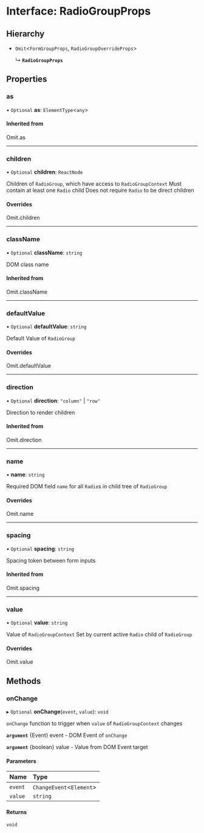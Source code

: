 # Interface: RadioGroupProps

## Hierarchy

- `Omit`<`FormGroupProps`, `RadioGroupOverrideProps`\>

  ↳ **`RadioGroupProps`**

## Properties

### as

• `Optional` **as**: `ElementType`<`any`\>

#### Inherited from

Omit.as

___

### children

• `Optional` **children**: `ReactNode`

Children of `RadioGroup`, which have access to `RadioGroupContext`
Must contain at least one `Radio` child
Does not require `Radio` to be direct children

#### Overrides

Omit.children

___

### className

• `Optional` **className**: `string`

DOM class name

#### Inherited from

Omit.className

___

### defaultValue

• `Optional` **defaultValue**: `string`

Default Value of `RadioGroup`

#### Overrides

Omit.defaultValue

___

### direction

• `Optional` **direction**: ``"column"`` \| ``"row"``

Direction to render children

#### Inherited from

Omit.direction

___

### name

• **name**: `string`

Required
DOM field `name` for all `Radio`s in child tree of `RadioGroup`

#### Overrides

Omit.name

___

### spacing

• `Optional` **spacing**: `string`

Spacing token between form inputs

#### Inherited from

Omit.spacing

___

### value

• `Optional` **value**: `string`

Value of `RadioGroupContext`
Set by current active `Radio` child of `RadioGroup`

#### Overrides

Omit.value

## Methods

### onChange

▸ `Optional` **onChange**(`event`, `value`): `void`

`onChange` function to trigger when `value` of `RadioGroupContext` changes

**`argument`** {Event} event - DOM Event of `onChange`

**`argument`** {boolean} value -  Value from DOM Event target

#### Parameters

| Name | Type |
| :------ | :------ |
| `event` | `ChangeEvent`<`Element`\> |
| `value` | `string` |

#### Returns

`void`
